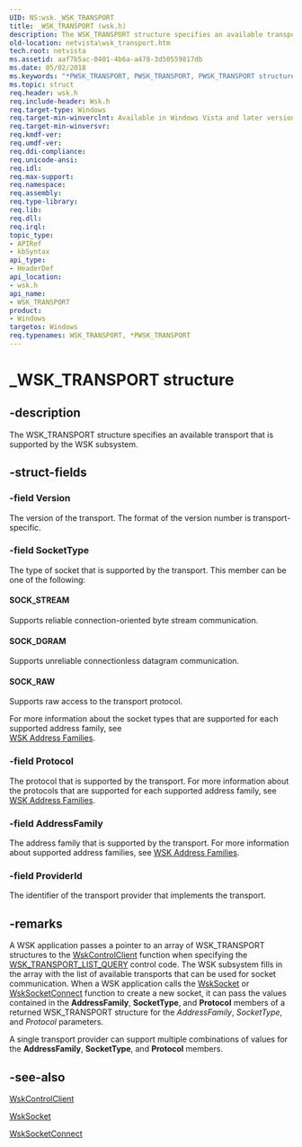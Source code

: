 ```yaml
---
UID: NS:wsk._WSK_TRANSPORT
title: _WSK_TRANSPORT (wsk.h)
description: The WSK_TRANSPORT structure specifies an available transport that is supported by the WSK subsystem.
old-location: netvista\wsk_transport.htm
tech.root: netvista
ms.assetid: aaf7b5ac-0401-4b6a-a478-3d50559817db
ms.date: 05/02/2018
ms.keywords: "*PWSK_TRANSPORT, PWSK_TRANSPORT, PWSK_TRANSPORT structure pointer [Network Drivers Starting with Windows Vista], WSK_TRANSPORT, WSK_TRANSPORT structure [Network Drivers Starting with Windows Vista], _WSK_TRANSPORT, netvista.wsk_transport, wsk/PWSK_TRANSPORT, wsk/WSK_TRANSPORT, wskref_be7d6a6d-971e-49de-bc64-ebd1f1d04085.xml"
ms.topic: struct
req.header: wsk.h
req.include-header: Wsk.h
req.target-type: Windows
req.target-min-winverclnt: Available in Windows Vista and later versions of the Windows operating   systems.
req.target-min-winversvr: 
req.kmdf-ver: 
req.umdf-ver: 
req.ddi-compliance: 
req.unicode-ansi: 
req.idl: 
req.max-support: 
req.namespace: 
req.assembly: 
req.type-library: 
req.lib: 
req.dll: 
req.irql: 
topic_type:
- APIRef
- kbSyntax
api_type:
- HeaderDef
api_location:
- wsk.h
api_name:
- WSK_TRANSPORT
product:
- Windows
targetos: Windows
req.typenames: WSK_TRANSPORT, *PWSK_TRANSPORT
---
```


# _WSK_TRANSPORT structure


## -description


The WSK_TRANSPORT structure specifies an available transport that is supported by the WSK
  subsystem.


## -struct-fields




### -field Version

The version of the transport. The format of the version number is transport-specific.


### -field SocketType

The type of socket that is supported by the transport. This member can be one of the following:
     





#### SOCK_STREAM

Supports reliable connection-oriented byte stream communication.



#### SOCK_DGRAM

Supports unreliable connectionless datagram communication.



#### SOCK_RAW

Supports raw access to the transport protocol.

For more information about the socket types that are supported for each supported address family, see     
     <a href="https://docs.microsoft.com/previous-versions/windows/hardware/drivers/mt808757(v=vs.85)">WSK Address Families</a>.


### -field Protocol

The protocol that is supported by the transport. For more information about the protocols that are
     supported for each supported address family, see 
     <a href="https://docs.microsoft.com/previous-versions/windows/hardware/drivers/mt808757(v=vs.85)">WSK Address Families</a>.


### -field AddressFamily

The address family that is supported by the transport. For more information about supported
     address families, see 
     <a href="https://docs.microsoft.com/previous-versions/windows/hardware/drivers/mt808757(v=vs.85)">WSK Address Families</a>.


### -field ProviderId

The identifier of the transport provider that implements the transport.


## -remarks



A WSK application passes a pointer to an array of WSK_TRANSPORT structures to the 
    <a href="https://docs.microsoft.com/windows-hardware/drivers/ddi/content/wsk/nc-wsk-pfn_wsk_control_client">WskControlClient</a> function when specifying
    the 
    <a href="https://docs.microsoft.com/windows-hardware/drivers/network/wsk-transport-list-query">WSK_TRANSPORT_LIST_QUERY</a> control
    code. The WSK subsystem fills in the array with the list of available transports that can be used for
    socket communication. When a WSK application calls the 
    <a href="https://docs.microsoft.com/windows-hardware/drivers/ddi/content/wsk/nc-wsk-pfn_wsk_socket">WskSocket</a> or 
    <a href="https://docs.microsoft.com/windows-hardware/drivers/ddi/content/wsk/nc-wsk-pfn_wsk_socket_connect">WskSocketConnect</a> function to create a new
    socket, it can pass the values contained in the 
    <b>AddressFamily</b>, 
    <b>SocketType</b>, and 
    <b>Protocol</b> members of a returned WSK_TRANSPORT structure for the 
    <i>AddressFamily</i>, 
    <i>SocketType</i>, and 
    <i>Protocol</i> parameters.

A single transport provider can support multiple combinations of values for the 
    <b>AddressFamily</b>, 
    <b>SocketType</b>, and 
    <b>Protocol</b> members.




## -see-also




<a href="https://docs.microsoft.com/windows-hardware/drivers/ddi/content/wsk/nc-wsk-pfn_wsk_control_client">WskControlClient</a>



<a href="https://docs.microsoft.com/windows-hardware/drivers/ddi/content/wsk/nc-wsk-pfn_wsk_socket">WskSocket</a>



<a href="https://docs.microsoft.com/windows-hardware/drivers/ddi/content/wsk/nc-wsk-pfn_wsk_socket_connect">WskSocketConnect</a>
 

 

